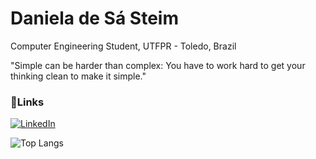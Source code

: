 
# Daniela de Sá Steim
Computer Engineering Student, UTFPR - Toledo, Brazil
        
"Simple can be harder than complex: You have to work hard to get your thinking clean to make it simple."

###  📧Links

[![LinkedIn](https://img.shields.io/badge/LinkedIn-000?style=for-the-badge&logo=linkedin&logoColor=823085)](https://www.linkedin.com/in/danielasteim/)

![Top Langs](https://github-readme-stats-git-masterrstaa-rickstaa.vercel.app/api/top-langs/?username=danielasteim&layout=donut&bg_color=000&border_color=823085&title_color=823085&text_color=FFF)

